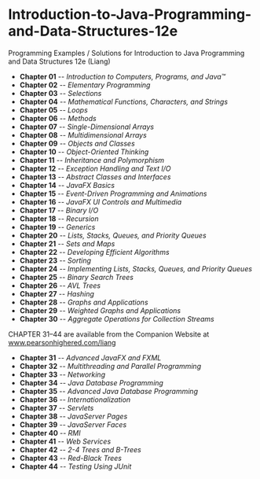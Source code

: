 # Introduction-to-Java-Programming-and-Data-Structures-12e
Programming Examples / Solutions for Introduction to Java Programming and Data Structures 12e (Liang)

- **Chapter 01** -- *Introduction to Computers, Programs, and Java™*
- **Chapter 02** -- *Elementary Programming*
- **Chapter 03** -- *Selections*
- **Chapter 04** -- *Mathematical Functions, Characters, and Strings*
- **Chapter 05** -- *Loops*
- **Chapter 06** -- *Methods*
- **Chapter 07** -- *Single-Dimensional Arrays*
- **Chapter 08** -- *Multidimensional Arrays*
- **Chapter 09** -- *Objects and Classes*
- **Chapter 10** -- *Object-Oriented Thinking*
- **Chapter 11** -- *Inheritance and Polymorphism*
- **Chapter 12** -- *Exception Handling and Text I/O*
- **Chapter 13** -- *Abstract Classes and Interfaces*
- **Chapter 14** -- *JavaFX Basics*
- **Chapter 15** -- *Event-Driven Programming and Animations*
- **Chapter 16** -- *JavaFX UI Controls and Multimedia*
- **Chapter 17** -- *Binary I/O*
- **Chapter 18** -- *Recursion*
- **Chapter 19** -- *Generics*
- **Chapter 20** -- *Lists, Stacks, Queues, and Priority Queues*
- **Chapter 21** -- *Sets and Maps*
- **Chapter 22** -- *Developing Efficient Algorithms*
- **Chapter 23** -- *Sorting*
- **Chapter 24** -- *Implementing Lists, Stacks, Queues, and Priority Queues*
- **Chapter 25** -- *Binary Search Trees*
- **Chapter 26** -- *AVL Trees*
- **Chapter 27** -- *Hashing*
- **Chapter 28** -- *Graphs and Applications*
- **Chapter 29** -- *Weighted Graphs and Applications*
- **Chapter 30** -- *Aggregate Operations for Collection Streams*

CHAPTER 31–44 are available from the Companion Website at www.pearsonhighered.com/liang
- **Chapter 31** -- *Advanced JavaFX and FXML*
- **Chapter 32** -- *Multithreading and Parallel Programming*
- **Chapter 33** -- *Networking*
- **Chapter 34** -- *Java Database Programming*
- **Chapter 35** -- *Advanced Java Database Programming*
- **Chapter 36** -- *Internationalization*
- **Chapter 37** -- *Servlets*
- **Chapter 38** -- *JavaServer Pages*
- **Chapter 39** -- *JavaServer Faces*
- **Chapter 40** -- *RMI*
- **Chapter 41** -- *Web Services*
- **Chapter 42** -- *2-4 Trees and B-Trees*
- **Chapter 43** -- *Red-Black Trees*
- **Chapter 44** -- *Testing Using JUnit*
